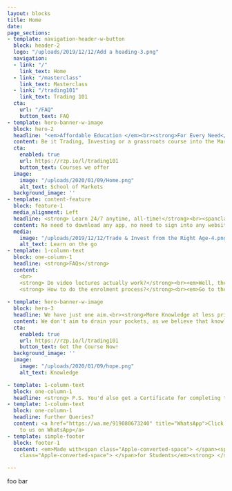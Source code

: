 ```yaml
---
layout: blocks
title: Home
date: 
page_sections:
- template: navigation-header-w-button
  block: header-2
  logo: "/uploads/2019/12/12/Add a heading-3.png"
  navigation:
  - link: "/"
    link_text: Home
  - link: "/masterclass"
    link_text: Masterclass
  - link: "/trading101"
    link_text: Trading 101
  cta:
    url: "/FAQ"
    button_text: FAQ
- template: hero-banner-w-image
  block: hero-2
  headline: "<em>Affordable Education </em><br><strong>For Every Need</strong>"
  content: Be it Trading, Investing or a grassroots course into the Markets, you are at the right place.<strong> We won't say we're the best, but, yeah, we are. </strong>
  cta:
    enabled: true
    url: https://rzp.io/l/trading101
    button_text: Courses we offer
  image:
    image: "/uploads/2020/01/09/Home.png"
    alt_text: School of Markets
  background_image: ''
- template: content-feature
  block: feature-1
  media_alignment: Left
  headline: <strong> Learn 24/7 anytime, all-time!</strong><br><spanclass="light">We pride ourselves with a unique mobile based knowledge solution.</span>
  content: No need to download any app, no need to sign into any website, and lose your privacy. This is a simple, systematic and straightforward concept where the course is added to your own Cloud Drive. <br>(At the moment, we support GDrive and OneDrive)<br> <br> <strong>Psst... you get additional knowledge resources every month. No strings attached!</strong>
  media:
    image: "/uploads/2019/12/12/Trade & Invest from the Right Age-4.png"
    alt_text: Learn on the go
- template: 1-column-text
  block: one-column-1
  headline: <strong>FAQs</strong>
  content:
    <br>
    <strong> Do video lectures actually work?</strong><br><em>Well, there is this big misconception that a live face to face session is better, but, with a cloud based series, people have consistently reported better understanding to us, and you can replay it any number of times. With the modern day needs and skewed work-life balance, this makes much more sense too, as you can Binge on it like Netflix. Just that, you learn here, than just laughing to a recorded laugh track on a retarded sitcom.</em><br><br>
    <strong> How to do the enrolment process?</strong><br><em>Go to the respective Courses from the top, and register for the course. You'd get the course sent to you, within 24 hours. (99%, within 12 hours)</em><br><br><strong> How much profit can I make?</strong><br><em>This is the wrong question. The right question would be how much you are willing to risk. If you are willing to take minimal risk, you can make 10% per trade very easily.(Which our Masterclass specialises in) If you're willing to risk more of your capital, sky is the limit. We've had people making 30 times!(Though we strictly never recommend it)</em><br><br><strong> Can I get a Discount?</strong><br><em>Really? Take a look at our prices. We'd gladly price our courses for ₹5, if we were selling samosas<br>(On second thought, quality matters, so, even that would be at least ₹15). The courses have far more value than courses that are sold for over ₹50 thousand.</em><br><br><strong> How much capital will I need?</strong><br><em>There is no requirement of any minimum capital, only a mind to learn is required. But, we would suggest at least ₹5 thousand to start with.</em>
    
- template: hero-banner-w-image
  block: hero-3
  headline: We have just one aim.<br><strong>More Knowledge at less prices.</strong>
  content: We don't aim to drain your pockets, as we believe that knowledge must be accessible to everyone always. We're simple people with simple yet strong ideals.<br>Are you <strong>Still waiting</strong>?
  cta:
    enabled: true
    url: https://rzp.io/l/trading101
    button_text: Get the Course Now!
  background_image: ''
  image:
    image: "/uploads/2020/01/09/hope.png"
    alt_text: Knowledge

- template: 1-column-text
  block: one-column-1
  headline: <strong> P.S. You'd also get a Certificate for completing this!</strong>
- template: 1-column-text
  block: one-column-1
  headline: Further Queries?
  content: <a href="https://wa.me/919080673240" title="WhatsApp">Click here to reach
    to us on WhatsApp</a>
- template: simple-footer
  block: footer-1
  content: <em>Made with<span class="Apple-converted-space"> </span><span class="love">Love</span><span
    class="Apple-converted-space"> </span>for Students</em><strong> </strong>❤︎

---
```

foo bar
